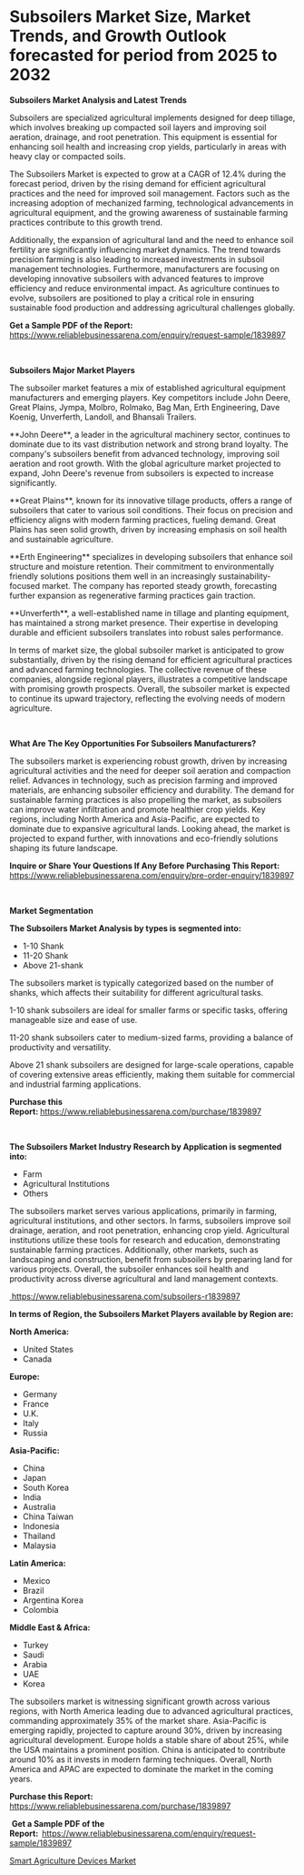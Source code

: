 <p><h1>Subsoilers Market Size, Market Trends, and Growth Outlook forecasted for period from 2025 to 2032</h1></p><p><strong>Subsoilers Market Analysis and Latest Trends</strong></p>
<p><p>Subsoilers are specialized agricultural implements designed for deep tillage, which involves breaking up compacted soil layers and improving soil aeration, drainage, and root penetration. This equipment is essential for enhancing soil health and increasing crop yields, particularly in areas with heavy clay or compacted soils. </p><p>The Subsoilers Market is expected to grow at a CAGR of 12.4% during the forecast period, driven by the rising demand for efficient agricultural practices and the need for improved soil management. Factors such as the increasing adoption of mechanized farming, technological advancements in agricultural equipment, and the growing awareness of sustainable farming practices contribute to this growth trend. </p><p>Additionally, the expansion of agricultural land and the need to enhance soil fertility are significantly influencing market dynamics. The trend towards precision farming is also leading to increased investments in subsoil management technologies. Furthermore, manufacturers are focusing on developing innovative subsoilers with advanced features to improve efficiency and reduce environmental impact. As agriculture continues to evolve, subsoilers are positioned to play a critical role in ensuring sustainable food production and addressing agricultural challenges globally.</p></p>
<p><strong>Get a Sample PDF of the Report:&nbsp;</strong> <a href="https://www.reliablebusinessarena.com/enquiry/request-sample/1839897?utm_campaign=3515&utm_medium=2&utm_source=Github&utm_content=ia&utm_term=30032025&utm_id=subsoilers">https://www.reliablebusinessarena.com/enquiry/request-sample/1839897</a></p>
<p>&nbsp;</p>
<p><strong>Subsoilers Major Market Players</strong></p>
<p><p>The subsoiler market features a mix of established agricultural equipment manufacturers and emerging players. Key competitors include John Deere, Great Plains, Jympa, Molbro, Rolmako, Bag Man, Erth Engineering, Dave Koenig, Unverferth, Landoll, and Bhansali Trailers. </p><p>**John Deere**, a leader in the agricultural machinery sector, continues to dominate due to its vast distribution network and strong brand loyalty. The company's subsoilers benefit from advanced technology, improving soil aeration and root growth. With the global agriculture market projected to expand, John Deere's revenue from subsoilers is expected to increase significantly.</p><p>**Great Plains**, known for its innovative tillage products, offers a range of subsoilers that cater to various soil conditions. Their focus on precision and efficiency aligns with modern farming practices, fueling demand. Great Plains has seen solid growth, driven by increasing emphasis on soil health and sustainable agriculture.</p><p>**Erth Engineering** specializes in developing subsoilers that enhance soil structure and moisture retention. Their commitment to environmentally friendly solutions positions them well in an increasingly sustainability-focused market. The company has reported steady growth, forecasting further expansion as regenerative farming practices gain traction.</p><p>**Unverferth**, a well-established name in tillage and planting equipment, has maintained a strong market presence. Their expertise in developing durable and efficient subsoilers translates into robust sales performance.</p><p>In terms of market size, the global subsoiler market is anticipated to grow substantially, driven by the rising demand for efficient agricultural practices and advanced farming technologies. The collective revenue of these companies, alongside regional players, illustrates a competitive landscape with promising growth prospects. Overall, the subsoiler market is expected to continue its upward trajectory, reflecting the evolving needs of modern agriculture.</p></p>
<p>&nbsp;</p>
<p><strong>What Are The Key Opportunities For Subsoilers Manufacturers?</strong></p>
<p><p>The subsoilers market is experiencing robust growth, driven by increasing agricultural activities and the need for deeper soil aeration and compaction relief. Advances in technology, such as precision farming and improved materials, are enhancing subsoiler efficiency and durability. The demand for sustainable farming practices is also propelling the market, as subsoilers can improve water infiltration and promote healthier crop yields. Key regions, including North America and Asia-Pacific, are expected to dominate due to expansive agricultural lands. Looking ahead, the market is projected to expand further, with innovations and eco-friendly solutions shaping its future landscape.</p></p>
<p><strong>Inquire or Share Your Questions If Any Before Purchasing This Report:</strong> <a href="https://www.reliablebusinessarena.com/enquiry/pre-order-enquiry/1839897?utm_campaign=3515&utm_medium=2&utm_source=Github&utm_content=ia&utm_term=30032025&utm_id=subsoilers">https://www.reliablebusinessarena.com/enquiry/pre-order-enquiry/1839897</a></p>
<p>&nbsp;</p>
<p><strong>Market Segmentation</strong></p>
<p><strong>The Subsoilers Market Analysis by types is segmented into:</strong></p>
<p><ul><li>1-10 Shank</li><li>11-20 Shank</li><li>Above 21-shank</li></ul></p>
<p><p>The subsoilers market is typically categorized based on the number of shanks, which affects their suitability for different agricultural tasks. </p><p>1-10 shank subsoilers are ideal for smaller farms or specific tasks, offering manageable size and ease of use. </p><p>11-20 shank subsoilers cater to medium-sized farms, providing a balance of productivity and versatility.</p><p>Above 21 shank subsoilers are designed for large-scale operations, capable of covering extensive areas efficiently, making them suitable for commercial and industrial farming applications.</p></p>
<p><strong>Purchase this Report:&nbsp;</strong><a href="https://www.reliablebusinessarena.com/purchase/1839897?utm_campaign=3515&utm_medium=2&utm_source=Github&utm_content=ia&utm_term=30032025&utm_id=subsoilers">https://www.reliablebusinessarena.com/purchase/1839897</a></p>
<p>&nbsp;</p>
<p><strong>The Subsoilers Market Industry Research by Application is segmented into:</strong></p>
<p><ul><li>Farm</li><li>Agricultural Institutions</li><li>Others</li></ul></p>
<p><p>The subsoilers market serves various applications, primarily in farming, agricultural institutions, and other sectors. In farms, subsoilers improve soil drainage, aeration, and root penetration, enhancing crop yield. Agricultural institutions utilize these tools for research and education, demonstrating sustainable farming practices. Additionally, other markets, such as landscaping and construction, benefit from subsoilers by preparing land for various projects. Overall, the subsoiler enhances soil health and productivity across diverse agricultural and land management contexts.</p></p>
<p><a href="https://www.reliablebusinessarena.com/subsoilers-r1839897?utm_campaign=3515&utm_medium=2&utm_source=Github&utm_content=ia&utm_term=30032025&utm_id=subsoilers">&nbsp;https://www.reliablebusinessarena.com/subsoilers-r1839897</a></p>
<p><strong>In terms of Region, the Subsoilers Market Players available by Region are:</strong></p>
<p>
    <p> <strong> North America: </strong>
        <ul>
            <li>United States</li>
            <li>Canada</li>
        </ul>
        </p> 
    <p> <strong> Europe: </strong>
        <ul>
            <li>Germany</li>
            <li>France</li>
            <li>U.K.</li>
            <li>Italy</li>
            <li>Russia</li>
        </ul>
        </p> 
    <p> <strong> Asia-Pacific: </strong>
        <ul>
            <li>China</li>
            <li>Japan</li>
            <li>South Korea</li>
            <li>India</li>
            <li>Australia</li>
            <li>China Taiwan</li>
            <li>Indonesia</li>
            <li>Thailand</li>
            <li>Malaysia</li>
        </ul>
        </p> 
    <p> <strong> Latin America: </strong>
        <ul>
            <li>Mexico</li>
            <li>Brazil</li>
            <li>Argentina Korea</li>
            <li>Colombia</li>
        </ul>
        </p> 
    <p> <strong> Middle East & Africa: </strong>
        <ul>
            <li>Turkey</li>
            <li>Saudi</li>
            <li>Arabia</li>
            <li>UAE</li>
            <li>Korea</li>
        </ul>
    </p>
    </p>
<p><p>The subsoilers market is witnessing significant growth across various regions, with North America leading due to advanced agricultural practices, commanding approximately 35% of the market share. Asia-Pacific is emerging rapidly, projected to capture around 30%, driven by increasing agricultural development. Europe holds a stable share of about 25%, while the USA maintains a prominent position. China is anticipated to contribute around 10% as it invests in modern farming techniques. Overall, North America and APAC are expected to dominate the market in the coming years.</p></p>
<p><strong>Purchase this Report: </strong><a href="https://www.reliablebusinessarena.com/purchase/1839897?utm_campaign=3515&utm_medium=2&utm_source=Github&utm_content=ia&utm_term=30032025&utm_id=subsoilers">https://www.reliablebusinessarena.com/purchase/1839897</a></p>
<p>&nbsp;<strong>Get a Sample PDF of the Report:&nbsp;&nbsp;</strong><a href="https://www.reliablebusinessarena.com/enquiry/request-sample/1839897?utm_campaign=3515&utm_medium=2&utm_source=Github&utm_content=ia&utm_term=30032025&utm_id=subsoilers">https://www.reliablebusinessarena.com/enquiry/request-sample/1839897</a></p>
<p><strong></strong></p>
<p><p><a href="https://github.com/wyettillesr4/Market-Research-Report-List-1/blob/main/smart-agriculture-devices-market.md?utm_campaign=3515&utm_medium=2&utm_source=Github&utm_content=ia&utm_term=30032025&utm_id=subsoilers">Smart Agriculture Devices Market</a></p></p>